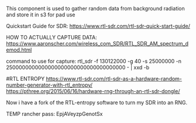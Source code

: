 This component is used to gather random data from background radiation and store it in s3 for pad use 

Quickstart Guide for SDR:
https://www.rtl-sdr.com/rtl-sdr-quick-start-guide/

HOW TO ACTUALLY CAPTURE DATA:
https://www.aaronscher.com/wireless_com_SDR/RTL_SDR_AM_spectrum_demod.html

command to use for capture:
rtl_sdr -f 130122000 -g 40 -s 25000000 -n 2500000000000000000000000000000000000 - | xxd -b

#RTL ENTROPY
https://www.rtl-sdr.com/rtl-sdr-as-a-hardware-random-number-generator-with-rtl_entropy/
https://pthree.org/2015/06/16/hardware-rng-through-an-rtl-sdr-dongle/

Now i have a fork of the RTL-entropy software to turn my SDR into an RNG. 

TEMP rancher pass: EpjAVeyzpGenotSx



